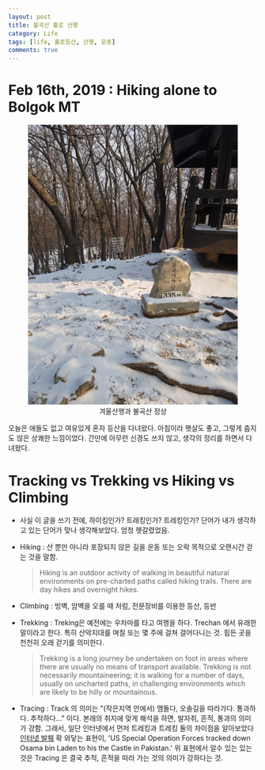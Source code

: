 ```yaml
---
layout: post
title: 불곡산 홀로 산행
category: Life
tags: [life, 홀로등산, 산행, 운동]
comments: true
---
```

# Feb 16th, 2019 : Hiking alone to  Bolgok MT

<center>
<figure>
<img src="../../assets/post-img/Life/20190216_01.jpg" alt="">
<figcaption>겨울산행과 불곡산 정상</figcaption>
</figure>
</center>

오늘은 애들도 없고 여유있게 혼자 등산을 다녀왔다. 
아침이라 햇살도 좋고, 그렇게 춥지도 않은 상쾌한 느낌이었다. 
간만에 아무런 신경도 쓰지 않고, 생각의 정리를 하면서 다녀왔다.

# Tracking vs Trekking vs Hiking vs Climbing
- 사실 이 글을 쓰기 전에, 하이킹인가? 트래킹인가? 트레킹인가? 단어가 내가 생각하고 있는 단어가 맞나 생각해보았다. 엄청 헷갈렸었음.  
- Hiking : 산 뿐만 아니라 포장되지 않은 길을 운동 또는 오락 목적으로 오랜시간 걷는 것을 말함. 
	> Hiking is an outdoor activity of walking in beautiful natural environments on pre-charted paths called hiking trails. There are day hikes and overnight hikes.
- Climbing : 빙벽, 암벽을 오를 때 처럼, 전문장비를 이용한 등산, 등반

- Trekking : Treking은 예전에는 우차마를 타고 여행을 하다. Trechan 에서 유래한 말이라고 한다. 특히 산악지대를 며칠 또는 몇 주에 걸쳐 걸어다니는 것. 힘든 곳을 천천히 오래 걷기를 의미한다.
	>Trekking is a long journey be undertaken on foot in areas where there are usually no means of transport available. Trekking is not necessarily mountaineering; it is walking for a number of days, usually on uncharted paths, in challenging environments which are likely to be hilly or mountainous.
- Tracing : Track 의 의미는 "(작은지역 안에서) 맴돌다, 오솔길을 따라가다. 통과하다. 추적하다..."
 이다. 본래의 취지에 맞게 해석을 하면, 발자취, 흔적, 통과의 의미가 강함. 그래서, 일단 인터넷에서 먼저 트레킹과 트레킹 둘의 차이점을 알아보았다
  [인터넷 발췌](http://m.blog.daum.net/shkang47/15304975?np_nil_b=-2)
  확 와닿는 표현이, 'US Special Operation Forces tracked down Osama bin Laden to his the Castle in Pakistan.'
  위 표현에서 알수 있는 있는 것은 Tracing 은 결국 추적, 흔적을 따라 가는 것의 의미가 강하다는 것.  
 
 
 

 
 
 
 
 



